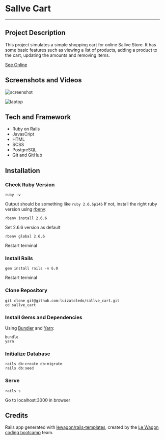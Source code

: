 # Sallve Cart
***
## Project Description
This project simulates a simple shopping cart for online Sallve Store.
It has some basic features such as viewing a list of products, adding a product to the cart, updating the amounts and removing items.

[See Online](https://sallve-cart.herokuapp.com/ "Sallve Cart Project")

## Screenshots and Videos
![screenshot]('screenshot.png')

![laptop]('gif_laptop_screen.gif')

## Tech and Framework

* Ruby on Rails
* JavasCript
* HTML
* SCSS
* PostgreSQL
* Git and GitHub

## Installation

### Check Ruby Version
```
ruby -v
```
Output should be something like ```ruby 2.6.6p146```
If not, install the right ruby version using [rbenv](https://github.com/rbenv/rbenv):
```
rbenv install 2.6.6
```
Set 2.6.6 version as default
```
rbenv global 2.6.6
```
Restart terminal
### Install Rails
```
gem install rails -v 6.0
```
Restart terminal
### Clone Repository
```
git clone git@github.com:luizatoledo/sallve_cart.git
cd sallve_cart
```
### Install Gems and Dependencies
Using [Bundler](https://github.com/rubygems/bundler) and [Yarn](https://github.com/yarnpkg/yarn):
```
bundle
yarn
```
### Initialize Database
```
rails db:create db:migrate
rails db:seed
```
### Serve
```
rails s
```
Go to localhost:3000 in browser
## Credits
Rails app generated with [lewagon/rails-templates](https://github.com/lewagon/rails-templates), created by the [Le Wagon coding bootcamp](https://www.lewagon.com) team.
